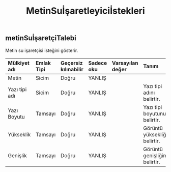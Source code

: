 ﻿---
title: MetinSuİşaretleyiciİstekleri
second_title: Aspose.Cells Cloud Documen
type: docs
url: /tr/specification/model/textwatermarkerrequest/
description: "Aspose.Cells Bulut modeli spesifikasyonu: TextWaterMarkerRequest. Açma, oluşturma, düzenleme, bölme, birleştirme, karşılaştırma ve dönüştürme gibi özelliklerle Excel ve diğer elektronik tablo belgelerini zahmetsizce yönetin"
kwords: Excel, Office, Elektronik Tablo, Cloud REST API, TextWaterMarkerRequest
weight: 50
---
## **metinSuİşaretçiTalebi**

 Metin su işaretçisi isteğini gösterir.

| Mülkiyet adı| Emlak Tipi| Geçersiz kılınabilir| Sadece oku| Varsayılan değer| Tanım|
|:- |:- |:- |:- |:- |:- |
| Metin| Sicim| Doğru| YANLIŞ|||
| Yazı tipi adı| Sicim| Doğru| YANLIŞ|| Yazı tipi adını belirtir.|
| Yazı Boyutu| Tamsayı| Doğru| YANLIŞ|| Yazı tipi boyutunu belirtir.|
| Yükseklik| Tamsayı| Doğru| YANLIŞ|| Görüntü yüksekliğini belirtir.|
| Genişlik| Tamsayı| Doğru| YANLIŞ|| Görüntü genişliğini belirtir.|

